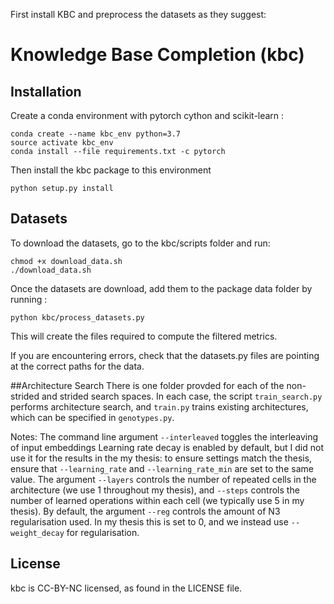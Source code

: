First install KBC and preprocess the datasets as they suggest:

# Knowledge Base Completion (kbc)
## Installation
Create a conda environment with pytorch cython and scikit-learn :
```
conda create --name kbc_env python=3.7
source activate kbc_env
conda install --file requirements.txt -c pytorch
```

Then install the kbc package to this environment
```
python setup.py install
```

## Datasets

To download the datasets, go to the kbc/scripts folder and run:
```
chmod +x download_data.sh
./download_data.sh
```

Once the datasets are download, add them to the package data folder by running :
```
python kbc/process_datasets.py
```

This will create the files required to compute the filtered metrics.

If you are encountering errors, check that the datasets.py files are pointing at the correct paths for the data.

##Architecture Search
There is one folder provded for each of the non-strided and strided search spaces. In each case, the script `train_search.py` performs architecture search, and `train.py` trains existing architectures, which can be specified in `genotypes.py`.

Notes:
The command line argument `--interleaved` toggles the interleaving of input embeddings
Learning rate decay is enabled by default, but I did not use it for the results in the my thesis: to ensure settings match the thesis, ensure that `--learning_rate` and `--learning_rate_min` are set to the same value.
The argument `--layers` controls the number of repeated cells in the architecture (we use 1 throughout my thesis), and `--steps` controls the number of learned operations within each cell (we typically use 5 in my thesis).
By default, the argument `--reg` controls the amount of N3 regularisation used. In my thesis this is set to 0, and we instead use `--weight_decay` for regularisation.

## License
kbc is CC-BY-NC licensed, as found in the LICENSE file.
